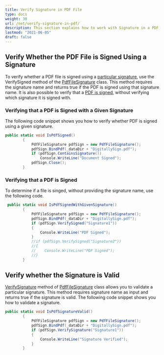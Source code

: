 ```yaml
---
title: Verify Signature in PDF File
type: docs
weight: 30
url: /net/verify-signature-in-pdf/
description: This section explains how to work with Signature in a PDF File using PdfFileSignature class.
lastmod: "2021-06-05"
draft: false
---
```


## Verify Whether the PDF File is Signed Using a Signature

To verify whether a PDF file is signed using a [particular signature](/pdf/net/working-with-signature-in-a-pdf-file/), use the VerifySigned method of the [PdfFileSignature](https://apireference.aspose.com/net/pdf/aspose.pdf.facades/pdffilesignature) class. This method requires the signature name and returns true if the PDF is signed using that signature name. It is also possible to verify that a [PDF is signed](/pdf/net/working-with-signature-in-a-pdf-file/), without verifying which signature it is signed with.

### Verifying that a PDF is Signed with a Given Signature

The following code snippet shows you how to verify whether PDF is signed using a given signature.

```csharp
public static void IsPdfSigned()
        {
            PdfFileSignature pdfSign = new PdfFileSignature();
            pdfSign.BindPdf(_dataDir + "DigitallySign.pdf");
            if (pdfSign.ContainsSignature())
                Console.WriteLine("Document Signed");
            pdfSign.Close();
        }
```

### Verifying that a PDF is Signed

To determine if a file is singed, without providing the signature name, use the following code.

```csharp
 public static void IsPdfSignedWithGivenSignature()
        {
            PdfFileSignature pdfSign = new PdfFileSignature();
            pdfSign.BindPdf(_dataDir + "DigitallySign.pdf");
            if (pdfSign.VerifySigned("Signature1"))
            {
                Console.WriteLine("PDF Signed");
            }
            //if (pdfSign.VerifySigned("Signature2"))
            //{
            //    Console.WriteLine("PDF Signed");
            //}
        }
```

## Verify whether the Signature is Valid

[VerifySignature](https://apireference.aspose.com/pdf/net/aspose.pdf.facades/pdffilesignature/methods/verifysignature) method of [PdfFileSignature](https://apireference.aspose.com/pdf/net/aspose.pdf.facades/pdffilesignature) class allows you to validate a particular signature. This method requires signature name as input and returns true if the signature is valid. The following code snippet shows you how to validate a signature.

```csharp
public static void IsPdfSignatureValid()
        {
            PdfFileSignature pdfSign = new PdfFileSignature();
            pdfSign.BindPdf(_dataDir + "DigitallySign.pdf");
            if (pdfSign.VerifySignature("Signature1"))
            {
                Console.WriteLine("Signature Verified");
            }
        }
```